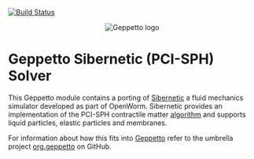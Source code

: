 [![Build Status](https://travis-ci.org/openworm/org.geppetto.solver.sph.png?branch=master)](https://travis-ci.org/openworm/org.geppetto.solver.sph)

<p align="center">
  <img src="https://raw.github.com/openworm/org.geppetto.frontend/master/src/main/webapp/images/geppetto-logo@2x.png" alt="Geppetto logo"/>
</p>

# Geppetto Sibernetic (PCI-SPH) Solver

This Geppetto module contains a porting of [Sibernetic](http://openworm.github.io/Smoothed-Particle-Hydrodynamics/) a fluid mechanics simulator developed as part of OpenWorm. Sibernetic provides an implementation of the PCI-SPH contractile matter [algorithm](https://sph-sjtu-f06.googlecode.com/files/a40-solenthaler.pdf) and supports liquid particles, elastic particles and membranes.

For information about how this fits into [Geppetto](http://www.geppetto.org/) refer to the umbrella project [org.geppetto](https://github.com/openworm/org.geppetto) on GitHub.
